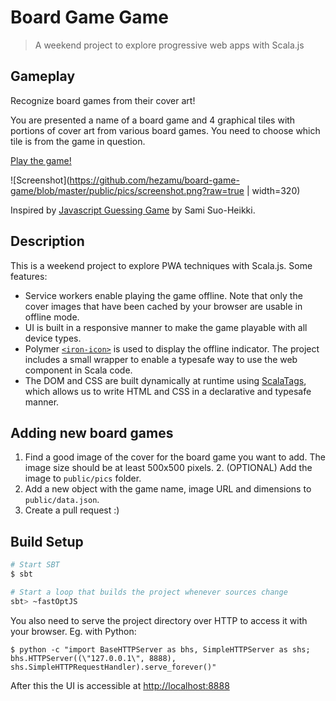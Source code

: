 # Board Game Game

> A weekend project to explore progressive web apps with Scala.js

## Gameplay

Recognize board games from their cover art!

You are presented a name of a board game and 4 graphical tiles with portions of cover art from various board games.
You need to choose which tile is from the game in question.

[Play the game!](https://board-game-game.firebaseapp.com/)

![Screenshot](https://github.com/hezamu/board-game-game/blob/master/public/pics/screenshot.png?raw=true | width=320)

Inspired by [Javascript Guessing Game](https://github.com/samiheikki/javascript-guessing-game) by Sami Suo-Heikki.

## Description

This is a weekend project to explore PWA techniques with Scala.js. Some features:
* Service workers enable playing the game offline. Note that only the cover images that have been cached by your browser are usable in offline mode.
* UI is built in a responsive manner to make the game playable with all device types.
* Polymer [`<iron-icon>`](https://www.webcomponents.org/element/PolymerElements/iron-icon) is used to display the offline indicator. The project includes a small wrapper to enable a typesafe way to use the web component in Scala code.
* The DOM and CSS are built dynamically at runtime using [ScalaTags](http://www.lihaoyi.com/scalatags/), which allows us to write HTML and CSS in a declarative and typesafe manner.

## Adding new board games

  1. Find a good image of the cover for the board game you want to add. The image size should be at least 500x500 pixels.
        2. (OPTIONAL) Add the image to `public/pics` folder. 
  3. Add a new object with the game name, image URL and dimensions to `public/data.json`.
  4. Create a pull request :)

## Build Setup

``` bash
# Start SBT
$ sbt

# Start a loop that builds the project whenever sources change 
sbt> ~fastOptJS
```

You also need to serve the project directory over HTTP to access it with your browser. Eg. with Python:
```
$ python -c "import BaseHTTPServer as bhs, SimpleHTTPServer as shs; bhs.HTTPServer((\"127.0.0.1\", 8888), shs.SimpleHTTPRequestHandler).serve_forever()"
```
After this the UI is accessible at [http://localhost:8888](http://localhost:8888)
